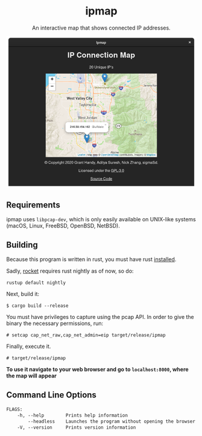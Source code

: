 <h1 align="center">ipmap</h1>

<p align="center">An interactive map that shows connected IP addresses.</p>


<p align="center" class="aligncenter">
    <img src=https://github.com/skylinecc/ipmap/blob/main/data/screenshot.png>
</p>

## Requirements 
ipmap uses `libpcap-dev`, which is only easily available on UNIX-like systems (macOS, Linux, FreeBSD, OpenBSD, NetBSD).
## Building
Because this program is written in rust, you must have rust [installed](https://www.rust-lang.org/tools/install).

Sadly, [rocket](https://rocket.rs) requires rust nightly as of now, so do:
```
rustup default nightly
```

Next, build it:
```
$ cargo build --release
```

You must have privileges to capture using the pcap API. In order to give the binary the necessary permissions, run:
```
# setcap cap_net_raw,cap_net_admin=eip target/release/ipmap
```

Finally, execute it.
```
# target/release/ipmap
```

**To use it navigate to your web browser and go to `localhost:8000`, where the map will appear**

## Command Line Options
```
FLAGS:
    -h, --help        Prints help information
        --headless    Launches the program without opening the browser
    -V, --version     Prints version information
```
